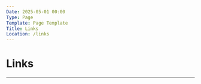 ```yaml
---
Date: 2025-05-01 00:00
Type: Page
Template: Page Template
Title: Links
Location: /links
---
```


# Links

---
